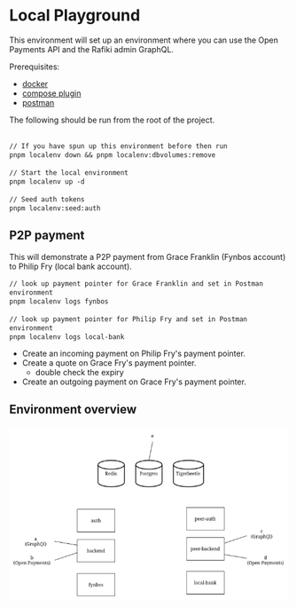 # Local Playground

This environment will set up an environment where you can use the Open Payments API and the Rafiki
admin GraphQL.

Prerequisites:
- [docker](https://docs.docker.com/get-docker/)
- [compose plugin](https://docs.docker.com/compose/install/compose-plugin/) 
- [postman](https://www.postman.com/downloads/)

The following should be run from the root of the project.
```

// If you have spun up this environment before then run
pnpm localenv down && pnpm localenv:dbvolumes:remove

// Start the local environment
pnpm localenv up -d

// Seed auth tokens
pnpm localenv:seed:auth
```

## P2P payment
This will demonstrate a P2P payment from Grace Franklin (Fynbos account) to Philip Fry (local bank account).

```
// look up payment pointer for Grace Franklin and set in Postman environment
pnpm localenv logs fynbos

// look up payment pointer for Philip Fry and set in Postman environment
pnpm localenv logs local-bank
```

- Create an incoming payment on Philip Fry's payment pointer.
- Create a quote on Grace Fry's payment pointer.
  - double check the expiry
- Create an outgoing payment on Grace Fry's payment pointer.

## Environment overview
![Docker compose environment](./local-dev.png)
